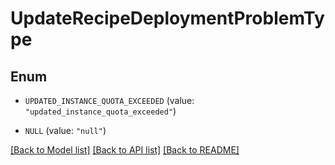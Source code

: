 # UpdateRecipeDeploymentProblemType

## Enum


* `UPDATED_INSTANCE_QUOTA_EXCEEDED` (value: `"updated_instance_quota_exceeded"`)

* `NULL` (value: `"null"`)


[[Back to Model list]](../README.md#documentation-for-models) [[Back to API list]](../README.md#documentation-for-api-endpoints) [[Back to README]](../README.md)


